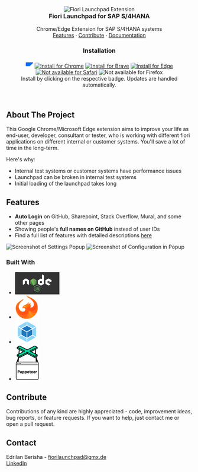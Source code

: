 <div align="center">

  <div id="banner-image-container" >
  <picture >
    <source media="(prefers-color-scheme: light)" srcset="./imagesReadMe/introPic.png">
  </picture>
  <img id="banner-image-light-mode-fallback-gh-pages" alt="Fiori Launchpad Extension" src="./i" width="0">
  </div>


  <h3 align="center" style="margin-top: 0;">Fiori Launchpad for SAP S/4HANA</h3>

  <p align="center">
    Chrome/Edge Extension for SAP S/4HANA systems
    <br />
    <a href="#features">Features</a>
    ·
    <a href="#contribute">Contribute</a>
    ·
    <a href="<<<<<<<broke">Documentation</a>
  </p>
</div>

<h3 align="center">Installation</h3>

<p align="center">
<a href="https://edrilanberisha.github.io/">
<img src="https://github.com/EdrilanBerisha/edrilanberisha.github.io/blob/main/imagesReadMe/sap48.png" height="20px" /></a>
<a href="https://chromewebstore.google.com/detail/nelmoakcfgfgkigcjgkmibhmgfpbhcbh?utm_source=item-share-cb">
<img src="https://img.shields.io/badge/chrome-v1.23.3-4285F4?logo=google-chrome" alt="Install for Chrome" /></a>
<a href="https://chromewebstore.google.com/detail/nelmoakcfgfgkigcjgkmibhmgfpbhcbh?utm_source=item-share-cb">
<img src="https://img.shields.io/badge/brave-v1.23.3-FB542B?logo=brave" alt="Install for Brave" /></a>
<a href="https://chromewebstore.google.com/detail/nelmoakcfgfgkigcjgkmibhmgfpbhcbh?utm_source=item-share-cb">
<img src="https://img.shields.io/badge/edge-v1.23.3-0078D7?logo=microsoft-edge" alt="Install for Edge" /></a>
<a href="https://www.mozilla.org/en-US/firefox/new/">
<img src="https://img.shields.io/badge/safari-not_available-000000?logo=safari" alt="Not available for Safari" /></a>
<img src="https://img.shields.io/badge/firefox-not_available-000000?logo=firefox" alt="Not available for Firefox" />
<br />
Install by clicking on the respective badge.
Updates are handled automatically.
</p>

<br />

## About The Project

This Google Chrome/Microsoft Edge extension aims to improve your life as end-user, developer, consultant or tester, who is working with different fiori applications on different internal or customer systems. You'll save a lot of time in the long-term.

Here's why:
* Internal test systems or customer systems have performance issues
* Launchpad can be broken in internal test systems
* Initial loading of the launchpad takes long

## Features

* **Auto Login** on GitHub, Sharepoint, Stack Overflow, Mural, and some other pages
* Showing people's **full names on GitHub** instead of user IDs
* Find a full list of features with detailed descriptions <a href="<insertLink>">here</a>

<img src="docs/screenshot-1.21-settings-popup.png" width="320" alt="Screenshot of Settings Popup" title="Screenshot of Settings Popup" /> <img src="docs/screenshot-1.21-settings-popup-configuration.png" width="320" alt="Screenshot of Configuration in Popup" title="Screenshot of Configuration in Popup" />

### Built With

* [![nodejs][nodejs]][nodejs-url]
* [![UI5][ui5-wc]][ui5wc-url]
* [![Webpack][webpack]][webpack-url]
* [![Puppeteer][puppeteer]][puppeteer-url]



## Contribute

Contributions of any kind are highly appreciated - code, improvement ideas, bug reports, or feature requests.
If you want to help, just contact me or open a pull request.


## Contact

Edrilan Berisha - fiorilaunchpad@gmx.de <br/>
[LinkedIn](https://www.linkedin.com/in/edrilan-berisha/)


[ui5-wc]: imagesReadMe/ui5logo.png
[ui5wc-url]: https://sap.github.io/ui5-webcomponents/
[puppeteer]: imagesReadMe/puppeteerlogo.png
[puppeteer-url]: https://github.com/puppeteer/puppeteer
[webpack]: imagesReadMe/webpacklogo.png
[webpack-url]: https://webpack.js.org/
[nodejs]: imagesReadMe/nodejslogo.png
[nodejs-url]: https://nodejs.org/en/
[introPicture]: imagesReadMe/introPic.png
